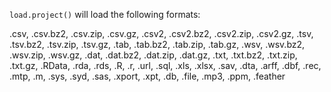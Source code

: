 `load.project()` will load the following formats:

.csv, .csv.bz2, .csv.zip, .csv.gz, .csv2, .csv2.bz2, .csv2.zip, .csv2.gz, .tsv, .tsv.bz2, .tsv.zip, .tsv.gz, .tab, .tab.bz2, .tab.zip, .tab.gz, .wsv, .wsv.bz2, .wsv.zip, .wsv.gz, .dat, .dat.bz2, .dat.zip, .dat.gz, .txt, .txt.bz2, .txt.zip, .txt.gz, .RData, .rda, .rds, .R, .r, .url, .sql, .xls, .xlsx, .sav, .dta, .arff, .dbf, .rec, .mtp, .m, .sys, .syd, .sas, .xport, .xpt, .db, .file, .mp3, .ppm, .feather
